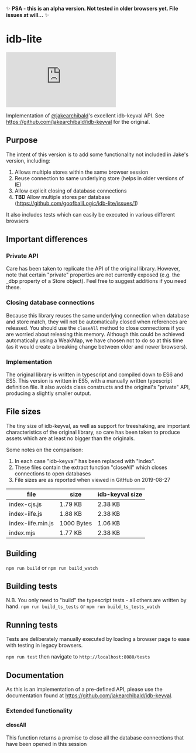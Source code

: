:sparkles: **PSA - this is an alpha version. Not tested in older browsers yet. File issues at will...** :sparkles:

# idb-lite

![size](http://img.badgesize.io/https://cdn.jsdelivr.net/npm/idb-lite/dist/index-iife.min.js?compression=gzip)

Implementation of [@jakearchibald](https://github.com/jakearchibald)'s excellent idb-keyval API. See https://github.com/jakearchibald/idb-keyval for the original.

## Purpose

The intent of this version is to add some functionality not included in Jake's version, including:

1. Allows multiple stores within the same browser session
2. Reuse connection to same underlying store (helps in older versions of IE)
3. Allow explicit closing of database connections
4. **TBD** Allow multiple stores per database (https://github.com/goofballLogic/idb-lite/issues/1)

It also includes tests which can easily be executed in various different browsers

## Important differences

### Private API

Care has been taken to replicate the API of the original library. However, note that certain "private" properties are not currently exposed (e.g. the _dbp property of a Store object). Feel free to suggest additions if you need these.

### Closing database connections

Because this library reuses the same underlying connection when database and store match, they will not be automatically closed when references are released. You should use the `closeAll` method to close connections if you are worried about releasing this memory. Although this could be achieved automatically using a WeakMap, we have chosen not to do so at this time (as it would create a breaking change between older and newer browsers).

### Implementation

The original library is written in typescript and compiled down to ES6 and ES5. This version is written in ES5, with a manually written typescript definition file. It also avoids class constructs and the original's "private" API, producing a slightly smaller output.

## File sizes

The tiny size of idb-keyval, as well as support for treeshaking, are important characteristics of the original library, so care has been taken to produce assets which are at least no bigger than the originals.

Some notes on the comparison:

1. In each case "idb-keyval" has been replaced with "index".
2. These files contain the extract function "closeAll" which closes connections to open databases
3. File sizes are as reported when viewed in GitHub on 2019-08-27

| file              | size       | idb-keyval size |
| ----------------- | ---------- | --------------- |
| index-cjs.js      | 1.79 KB    | 2.38 KB         |
| index-iife.js     | 1.88 KB    | 2.38 KB         |
| index-iife.min.js | 1000 Bytes | 1.06 KB         |
| index.mjs         | 1.77 KB    | 2.38 KB         |

## Building

`npm run build` or `npm run build_watch`

## Building tests

N.B. You only need to "build" the typescript tests - all others are written by hand.
`npm run build_ts_tests` or `npm run build_ts_tests_watch`

## Running tests

Tests are deliberately manually executed by loading a browser page to ease with testing in legacy browsers.

`npm run test` then navigate to `http://localhost:8080/tests`

## Documentation

As this is an implementation of a pre-defined API, please use the documentation found at https://github.com/jakearchibald/idb-keyval.

### Extended functionality

#### closeAll

This function returns a promise to close all the database connections that have been opened in this session
